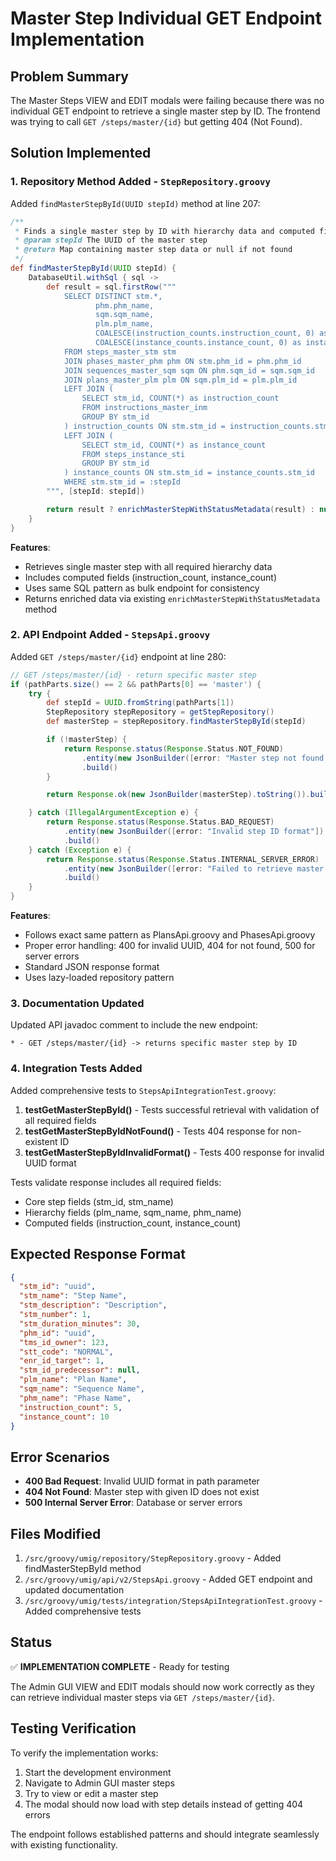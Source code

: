 # Master Step Individual GET Endpoint Implementation

## Problem Summary

The Master Steps VIEW and EDIT modals were failing because there was no individual GET endpoint to retrieve a single master step by ID. The frontend was trying to call `GET /steps/master/{id}` but getting 404 (Not Found).

## Solution Implemented

### 1. Repository Method Added - `StepRepository.groovy`

Added `findMasterStepById(UUID stepId)` method at line 207:

```groovy
/**
 * Finds a single master step by ID with hierarchy data and computed fields
 * @param stepId The UUID of the master step
 * @return Map containing master step data or null if not found
 */
def findMasterStepById(UUID stepId) {
    DatabaseUtil.withSql { sql ->
        def result = sql.firstRow("""
            SELECT DISTINCT stm.*,
                   phm.phm_name,
                   sqm.sqm_name,
                   plm.plm_name,
                   COALESCE(instruction_counts.instruction_count, 0) as instruction_count,
                   COALESCE(instance_counts.instance_count, 0) as instance_count
            FROM steps_master_stm stm
            JOIN phases_master_phm phm ON stm.phm_id = phm.phm_id
            JOIN sequences_master_sqm sqm ON phm.sqm_id = sqm.sqm_id
            JOIN plans_master_plm plm ON sqm.plm_id = plm.plm_id
            LEFT JOIN (
                SELECT stm_id, COUNT(*) as instruction_count
                FROM instructions_master_inm
                GROUP BY stm_id
            ) instruction_counts ON stm.stm_id = instruction_counts.stm_id
            LEFT JOIN (
                SELECT stm_id, COUNT(*) as instance_count
                FROM steps_instance_sti
                GROUP BY stm_id
            ) instance_counts ON stm.stm_id = instance_counts.stm_id
            WHERE stm.stm_id = :stepId
        """, [stepId: stepId])

        return result ? enrichMasterStepWithStatusMetadata(result) : null
    }
}
```

**Features**:

- Retrieves single master step with all required hierarchy data
- Includes computed fields (instruction_count, instance_count)
- Uses same SQL pattern as bulk endpoint for consistency
- Returns enriched data via existing `enrichMasterStepWithStatusMetadata` method

### 2. API Endpoint Added - `StepsApi.groovy`

Added `GET /steps/master/{id}` endpoint at line 280:

```groovy
// GET /steps/master/{id} - return specific master step
if (pathParts.size() == 2 && pathParts[0] == 'master') {
    try {
        def stepId = UUID.fromString(pathParts[1])
        StepRepository stepRepository = getStepRepository()
        def masterStep = stepRepository.findMasterStepById(stepId)

        if (!masterStep) {
            return Response.status(Response.Status.NOT_FOUND)
                .entity(new JsonBuilder([error: "Master step not found for ID: ${stepId}"]).toString())
                .build()
        }

        return Response.ok(new JsonBuilder(masterStep).toString()).build()

    } catch (IllegalArgumentException e) {
        return Response.status(Response.Status.BAD_REQUEST)
            .entity(new JsonBuilder([error: "Invalid step ID format"]).toString())
            .build()
    } catch (Exception e) {
        return Response.status(Response.Status.INTERNAL_SERVER_ERROR)
            .entity(new JsonBuilder([error: "Failed to retrieve master step: ${e.message}"]).toString())
            .build()
    }
}
```

**Features**:

- Follows exact same pattern as PlansApi.groovy and PhasesApi.groovy
- Proper error handling: 400 for invalid UUID, 404 for not found, 500 for server errors
- Standard JSON response format
- Uses lazy-loaded repository pattern

### 3. Documentation Updated

Updated API javadoc comment to include the new endpoint:

```
* - GET /steps/master/{id} -> returns specific master step by ID
```

### 4. Integration Tests Added

Added comprehensive tests to `StepsApiIntegrationTest.groovy`:

1. **testGetMasterStepById()** - Tests successful retrieval with validation of all required fields
2. **testGetMasterStepByIdNotFound()** - Tests 404 response for non-existent ID
3. **testGetMasterStepByIdInvalidFormat()** - Tests 400 response for invalid UUID format

Tests validate response includes all required fields:

- Core step fields (stm_id, stm_name)
- Hierarchy fields (plm_name, sqm_name, phm_name)
- Computed fields (instruction_count, instance_count)

## Expected Response Format

```json
{
  "stm_id": "uuid",
  "stm_name": "Step Name",
  "stm_description": "Description",
  "stm_number": 1,
  "stm_duration_minutes": 30,
  "phm_id": "uuid",
  "tms_id_owner": 123,
  "stt_code": "NORMAL",
  "enr_id_target": 1,
  "stm_id_predecessor": null,
  "plm_name": "Plan Name",
  "sqm_name": "Sequence Name",
  "phm_name": "Phase Name",
  "instruction_count": 5,
  "instance_count": 10
}
```

## Error Scenarios

- **400 Bad Request**: Invalid UUID format in path parameter
- **404 Not Found**: Master step with given ID does not exist
- **500 Internal Server Error**: Database or server errors

## Files Modified

1. `/src/groovy/umig/repository/StepRepository.groovy` - Added findMasterStepById method
2. `/src/groovy/umig/api/v2/StepsApi.groovy` - Added GET endpoint and updated documentation
3. `/src/groovy/umig/tests/integration/StepsApiIntegrationTest.groovy` - Added comprehensive tests

## Status

✅ **IMPLEMENTATION COMPLETE** - Ready for testing

The Admin GUI VIEW and EDIT modals should now work correctly as they can retrieve individual master steps via `GET /steps/master/{id}`.

## Testing Verification

To verify the implementation works:

1. Start the development environment
2. Navigate to Admin GUI master steps
3. Try to view or edit a master step
4. The modal should now load with step details instead of getting 404 errors

The endpoint follows established patterns and should integrate seamlessly with existing functionality.
